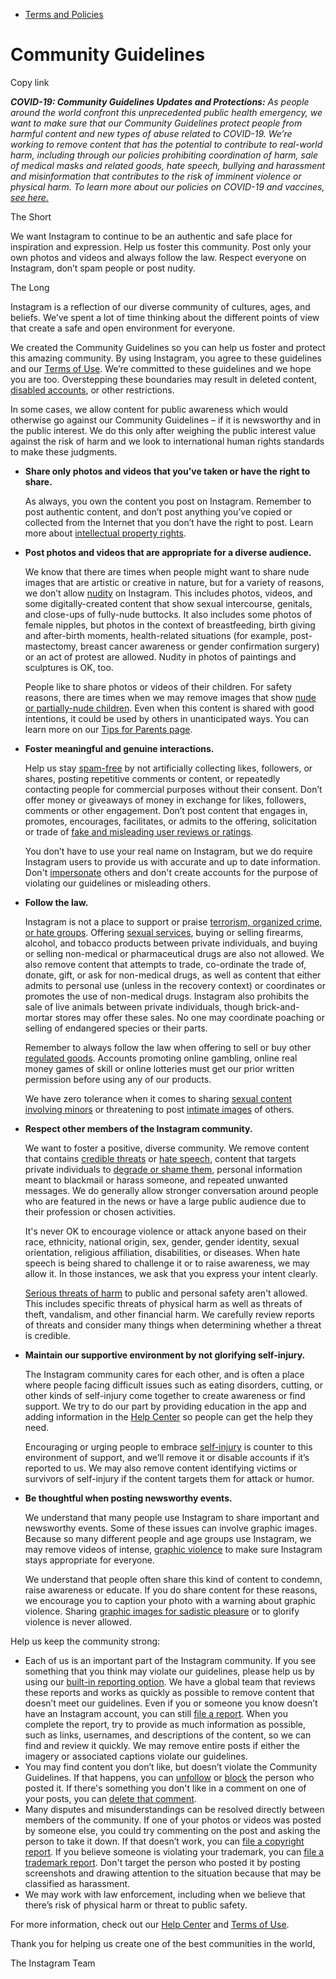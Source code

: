 *   [Terms and Policies](https://help.instagram.com/1417489251945243/?helpref=breadcrumb)

Community Guidelines
====================

Copy link

_**COVID-19: Community Guidelines Updates and Protections:** As people around the world confront this unprecedented public health emergency, we want to make sure that our Community Guidelines protect people from harmful content and new types of abuse related to COVID-19. We’re working to remove content that has the potential to contribute to real-world harm, including through our policies prohibiting coordination of harm, sale of medical masks and related goods, hate speech, bullying and harassment and misinformation that contributes to the risk of imminent violence or physical harm. To learn more about our policies on COVID-19 and vaccines, [see here.](https://help.instagram.com/697825587576762?helpref=faq_content)_

The Short

We want Instagram to continue to be an authentic and safe place for inspiration and expression. Help us foster this community. Post only your own photos and videos and always follow the law. Respect everyone on Instagram, don’t spam people or post nudity.

The Long

Instagram is a reflection of our diverse community of cultures, ages, and beliefs. We’ve spent a lot of time thinking about the different points of view that create a safe and open environment for everyone.

We created the Community Guidelines so you can help us foster and protect this amazing community. By using Instagram, you agree to these guidelines and our [Terms of Use](https://www.instagram.com/legal/terms). We’re committed to these guidelines and we hope you are too. Overstepping these boundaries may result in deleted content, [disabled accounts](https://help.instagram.com/366993040048856?helpref=faq_content), or other restrictions.

In some cases, we allow content for public awareness which would otherwise go against our Community Guidelines – if it is newsworthy and in the public interest. We do this only after weighing the public interest value against the risk of harm and we look to international human rights standards to make these judgments.

*   **Share only photos and videos that you’ve taken or have the right to share.**
    
    As always, you own the content you post on Instagram. Remember to post authentic content, and don’t post anything you’ve copied or collected from the Internet that you don’t have the right to post. Learn more about [intellectual property rights](https://help.instagram.com/126382350847838?helpref=faq_content).
    
*   **Post photos and videos that are appropriate for a diverse audience.**
    
    We know that there are times when people might want to share nude images that are artistic or creative in nature, but for a variety of reasons, we don’t allow [nudity](https://l.instagram.com/?u=https%3A%2F%2Fwww.facebook.com%2Fcommunitystandards%2Fadult_nudity_sexual_activity&e=AT1JGxWZWK3coyJc6H1fWS_FjpAmy-p0bumvpct9hphswFcTCYNN9dVi2AU7i1kr1fAz_JV_ZYWFLgnPFr_TjAs8haEHjEv9iGG_WHJPRYcMq99eOXeyYG__DGFn1zerzNLt7V2WYsQ0ctqYPnkbhzY1yU28ddWkDoDCNg) on Instagram. This includes photos, videos, and some digitally-created content that show sexual intercourse, genitals, and close-ups of fully-nude buttocks. It also includes some photos of female nipples, but photos in the context of breastfeeding, birth giving and after-birth moments, health-related situations (for example, post-mastectomy, breast cancer awareness or gender confirmation surgery) or an act of protest are allowed. Nudity in photos of paintings and sculptures is OK, too.
    
    People like to share photos or videos of their children. For safety reasons, there are times when we may remove images that show [nude or partially-nude children](https://l.instagram.com/?u=https%3A%2F%2Fwww.facebook.com%2Fcommunitystandards%2Fchild_nudity_sexual_exploitation&e=AT1JGxWZWK3coyJc6H1fWS_FjpAmy-p0bumvpct9hphswFcTCYNN9dVi2AU7i1kr1fAz_JV_ZYWFLgnPFr_TjAs8haEHjEv9iGG_WHJPRYcMq99eOXeyYG__DGFn1zerzNLt7V2WYsQ0ctqYPnkbhzY1yU28ddWkDoDCNg). Even when this content is shared with good intentions, it could be used by others in unanticipated ways. You can learn more on our [Tips for Parents page](https://help.instagram.com/154475974694511/?helpref=faq_content).
    
*   **Foster meaningful and genuine interactions.**
    
    Help us stay [spam-free](https://l.instagram.com/?u=https%3A%2F%2Fwww.facebook.com%2Fcommunitystandards%2Fspam&e=AT1JGxWZWK3coyJc6H1fWS_FjpAmy-p0bumvpct9hphswFcTCYNN9dVi2AU7i1kr1fAz_JV_ZYWFLgnPFr_TjAs8haEHjEv9iGG_WHJPRYcMq99eOXeyYG__DGFn1zerzNLt7V2WYsQ0ctqYPnkbhzY1yU28ddWkDoDCNg) by not artificially collecting likes, followers, or shares, posting repetitive comments or content, or repeatedly contacting people for commercial purposes without their consent. Don’t offer money or giveaways of money in exchange for likes, followers, comments or other engagement. Don’t post content that engages in, promotes, encourages, facilitates, or admits to the offering, solicitation or trade of [fake and misleading user reviews or ratings](https://l.instagram.com/?u=https%3A%2F%2Fwww.facebook.com%2Fcommunitystandards%2Ffraud_deception&e=AT1JGxWZWK3coyJc6H1fWS_FjpAmy-p0bumvpct9hphswFcTCYNN9dVi2AU7i1kr1fAz_JV_ZYWFLgnPFr_TjAs8haEHjEv9iGG_WHJPRYcMq99eOXeyYG__DGFn1zerzNLt7V2WYsQ0ctqYPnkbhzY1yU28ddWkDoDCNg).
    
    You don’t have to use your real name on Instagram, but we do require Instagram users to provide us with accurate and up to date information. Don't [impersonate](https://l.instagram.com/?u=https%3A%2F%2Fwww.facebook.com%2Fcommunitystandards%2Fmisrepresentation&e=AT1JGxWZWK3coyJc6H1fWS_FjpAmy-p0bumvpct9hphswFcTCYNN9dVi2AU7i1kr1fAz_JV_ZYWFLgnPFr_TjAs8haEHjEv9iGG_WHJPRYcMq99eOXeyYG__DGFn1zerzNLt7V2WYsQ0ctqYPnkbhzY1yU28ddWkDoDCNg) others and don't create accounts for the purpose of violating our guidelines or misleading others.
    
*   **Follow the law.**
    
    Instagram is not a place to support or praise [terrorism, organized crime, or hate groups](https://l.instagram.com/?u=https%3A%2F%2Fwww.facebook.com%2Fcommunitystandards%2Fdangerous_individuals_organizations&e=AT1JGxWZWK3coyJc6H1fWS_FjpAmy-p0bumvpct9hphswFcTCYNN9dVi2AU7i1kr1fAz_JV_ZYWFLgnPFr_TjAs8haEHjEv9iGG_WHJPRYcMq99eOXeyYG__DGFn1zerzNLt7V2WYsQ0ctqYPnkbhzY1yU28ddWkDoDCNg). Offering [sexual services](https://l.instagram.com/?u=https%3A%2F%2Fwww.facebook.com%2Fcommunitystandards%2Fsexual_solicitation&e=AT1JGxWZWK3coyJc6H1fWS_FjpAmy-p0bumvpct9hphswFcTCYNN9dVi2AU7i1kr1fAz_JV_ZYWFLgnPFr_TjAs8haEHjEv9iGG_WHJPRYcMq99eOXeyYG__DGFn1zerzNLt7V2WYsQ0ctqYPnkbhzY1yU28ddWkDoDCNg), buying or selling firearms, alcohol, and tobacco products between private individuals, and buying or selling non-medical or pharmaceutical drugs are also not allowed. We also remove content that attempts to trade, co-ordinate the trade of, donate, gift, or ask for non-medical drugs, as well as content that either admits to personal use (unless in the recovery context) or coordinates or promotes the use of non-medical drugs. Instagram also prohibits the sale of live animals between private individuals, though brick-and-mortar stores may offer these sales. No one may coordinate poaching or selling of endangered species or their parts.
    
    Remember to always follow the law when offering to sell or buy other [regulated goods](https://l.instagram.com/?u=https%3A%2F%2Fwww.facebook.com%2Fcommunitystandards%2Fregulated_goods&e=AT1JGxWZWK3coyJc6H1fWS_FjpAmy-p0bumvpct9hphswFcTCYNN9dVi2AU7i1kr1fAz_JV_ZYWFLgnPFr_TjAs8haEHjEv9iGG_WHJPRYcMq99eOXeyYG__DGFn1zerzNLt7V2WYsQ0ctqYPnkbhzY1yU28ddWkDoDCNg). Accounts promoting online gambling, online real money games of skill or online lotteries must get our prior written permission before using any of our products.
    
    We have zero tolerance when it comes to sharing [sexual content involving minors](https://l.instagram.com/?u=https%3A%2F%2Fwww.facebook.com%2Fcommunitystandards%2Fchild_nudity_sexual_exploitation&e=AT1JGxWZWK3coyJc6H1fWS_FjpAmy-p0bumvpct9hphswFcTCYNN9dVi2AU7i1kr1fAz_JV_ZYWFLgnPFr_TjAs8haEHjEv9iGG_WHJPRYcMq99eOXeyYG__DGFn1zerzNLt7V2WYsQ0ctqYPnkbhzY1yU28ddWkDoDCNg) or threatening to post [intimate images](https://l.instagram.com/?u=https%3A%2F%2Fwww.facebook.com%2Fcommunitystandards%2Fsexual_exploitation_adults&e=AT1JGxWZWK3coyJc6H1fWS_FjpAmy-p0bumvpct9hphswFcTCYNN9dVi2AU7i1kr1fAz_JV_ZYWFLgnPFr_TjAs8haEHjEv9iGG_WHJPRYcMq99eOXeyYG__DGFn1zerzNLt7V2WYsQ0ctqYPnkbhzY1yU28ddWkDoDCNg) of others.
    
*   **Respect other members of the Instagram community.**
    
    We want to foster a positive, diverse community. We remove content that contains [credible threats](https://l.instagram.com/?u=https%3A%2F%2Fwww.facebook.com%2Fcommunitystandards%2Fcredible_violence&e=AT1JGxWZWK3coyJc6H1fWS_FjpAmy-p0bumvpct9hphswFcTCYNN9dVi2AU7i1kr1fAz_JV_ZYWFLgnPFr_TjAs8haEHjEv9iGG_WHJPRYcMq99eOXeyYG__DGFn1zerzNLt7V2WYsQ0ctqYPnkbhzY1yU28ddWkDoDCNg) or [hate speech](https://l.instagram.com/?u=https%3A%2F%2Fwww.facebook.com%2Fcommunitystandards%2Fhate_speech&e=AT1JGxWZWK3coyJc6H1fWS_FjpAmy-p0bumvpct9hphswFcTCYNN9dVi2AU7i1kr1fAz_JV_ZYWFLgnPFr_TjAs8haEHjEv9iGG_WHJPRYcMq99eOXeyYG__DGFn1zerzNLt7V2WYsQ0ctqYPnkbhzY1yU28ddWkDoDCNg), content that targets private individuals to [degrade or shame them](https://l.instagram.com/?u=https%3A%2F%2Fwww.facebook.com%2Fcommunitystandards%2Fbullying&e=AT1JGxWZWK3coyJc6H1fWS_FjpAmy-p0bumvpct9hphswFcTCYNN9dVi2AU7i1kr1fAz_JV_ZYWFLgnPFr_TjAs8haEHjEv9iGG_WHJPRYcMq99eOXeyYG__DGFn1zerzNLt7V2WYsQ0ctqYPnkbhzY1yU28ddWkDoDCNg), personal information meant to blackmail or harass someone, and repeated unwanted messages. We do generally allow stronger conversation around people who are featured in the news or have a large public audience due to their profession or chosen activities.
    
    It's never OK to encourage violence or attack anyone based on their race, ethnicity, national origin, sex, gender, gender identity, sexual orientation, religious affiliation, disabilities, or diseases. When hate speech is being shared to challenge it or to raise awareness, we may allow it. In those instances, we ask that you express your intent clearly.
    
    [Serious threats of harm](https://l.instagram.com/?u=https%3A%2F%2Fwww.facebook.com%2Fcommunitystandards%2Fcredible_violence&e=AT1JGxWZWK3coyJc6H1fWS_FjpAmy-p0bumvpct9hphswFcTCYNN9dVi2AU7i1kr1fAz_JV_ZYWFLgnPFr_TjAs8haEHjEv9iGG_WHJPRYcMq99eOXeyYG__DGFn1zerzNLt7V2WYsQ0ctqYPnkbhzY1yU28ddWkDoDCNg) to public and personal safety aren't allowed. This includes specific threats of physical harm as well as threats of theft, vandalism, and other financial harm. We carefully review reports of threats and consider many things when determining whether a threat is credible.
    
*   **Maintain our supportive environment by not glorifying self-injury.**
    
    The Instagram community cares for each other, and is often a place where people facing difficult issues such as eating disorders, cutting, or other kinds of self-injury come together to create awareness or find support. We try to do our part by providing education in the app and adding information in the [Help Center](https://help.instagram.com/) so people can get the help they need.
    
    Encouraging or urging people to embrace [self-injury](https://l.instagram.com/?u=https%3A%2F%2Fwww.facebook.com%2Fcommunitystandards%2Fsuicide_self_injury_violence&e=AT1JGxWZWK3coyJc6H1fWS_FjpAmy-p0bumvpct9hphswFcTCYNN9dVi2AU7i1kr1fAz_JV_ZYWFLgnPFr_TjAs8haEHjEv9iGG_WHJPRYcMq99eOXeyYG__DGFn1zerzNLt7V2WYsQ0ctqYPnkbhzY1yU28ddWkDoDCNg) is counter to this environment of support, and we’ll remove it or disable accounts if it’s reported to us. We may also remove content identifying victims or survivors of self-injury if the content targets them for attack or humor.
    
*   **Be thoughtful when posting newsworthy events.**
    
    We understand that many people use Instagram to share important and newsworthy events. Some of these issues can involve graphic images. Because so many different people and age groups use Instagram, we may remove videos of intense, [graphic violence](https://l.instagram.com/?u=https%3A%2F%2Fwww.facebook.com%2Fcommunitystandards%2Fgraphic_violence&e=AT1JGxWZWK3coyJc6H1fWS_FjpAmy-p0bumvpct9hphswFcTCYNN9dVi2AU7i1kr1fAz_JV_ZYWFLgnPFr_TjAs8haEHjEv9iGG_WHJPRYcMq99eOXeyYG__DGFn1zerzNLt7V2WYsQ0ctqYPnkbhzY1yU28ddWkDoDCNg) to make sure Instagram stays appropriate for everyone.
    
    We understand that people often share this kind of content to condemn, raise awareness or educate. If you do share content for these reasons, we encourage you to caption your photo with a warning about graphic violence. Sharing [graphic images for sadistic pleasure](https://l.instagram.com/?u=https%3A%2F%2Fwww.facebook.com%2Fcommunitystandards%2Fcruel_insensitive&e=AT1JGxWZWK3coyJc6H1fWS_FjpAmy-p0bumvpct9hphswFcTCYNN9dVi2AU7i1kr1fAz_JV_ZYWFLgnPFr_TjAs8haEHjEv9iGG_WHJPRYcMq99eOXeyYG__DGFn1zerzNLt7V2WYsQ0ctqYPnkbhzY1yU28ddWkDoDCNg) or to glorify violence is never allowed.
    

Help us keep the community strong:

*   Each of us is an important part of the Instagram community. If you see something that you think may violate our guidelines, please help us by using our [built-in reporting option](https://help.instagram.com/165828726894770?helpref=faq_content). We have a global team that reviews these reports and works as quickly as possible to remove content that doesn’t meet our guidelines. Even if you or someone you know doesn’t have an Instagram account, you can still [file a report](https://help.instagram.com/contact/383679321740945). When you complete the report, try to provide as much information as possible, such as links, usernames, and descriptions of the content, so we can find and review it quickly. We may remove entire posts if either the imagery or associated captions violate our guidelines.
*   You may find content you don’t like, but doesn’t violate the Community Guidelines. If that happens, you can [unfollow](https://help.instagram.com/286340048138725?helpref=faq_content) or [block](https://help.instagram.com/426700567389543/?helpref=faq_content) the person who posted it. If there's something you don't like in a comment on one of your posts, you can [delete that comment](https://help.instagram.com/289098941190483?helpref=faq_content).
*   Many disputes and misunderstandings can be resolved directly between members of the community. If one of your photos or videos was posted by someone else, you could try commenting on the post and asking the person to take it down. If that doesn’t work, you can [file a copyright report](https://help.instagram.com/126382350847838?helpref=faq_content). If you believe someone is violating your trademark, you can [file a trademark report](https://help.instagram.com/222826637847963?helpref=faq_content). Don't target the person who posted it by posting screenshots and drawing attention to the situation because that may be classified as harassment.
*   We may work with law enforcement, including when we believe that there’s risk of physical harm or threat to public safety.

For more information, check out our [Help Center](https://help.instagram.com/) and [Terms of Use](https://l.instagram.com/?u=http%3A%2F%2Finstagram.com%2Flegal%2Fterms%2F%23&e=AT1JGxWZWK3coyJc6H1fWS_FjpAmy-p0bumvpct9hphswFcTCYNN9dVi2AU7i1kr1fAz_JV_ZYWFLgnPFr_TjAs8haEHjEv9iGG_WHJPRYcMq99eOXeyYG__DGFn1zerzNLt7V2WYsQ0ctqYPnkbhzY1yU28ddWkDoDCNg).

Thank you for helping us create one of the best communities in the world,

The Instagram Team